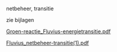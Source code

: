 netbeheer, transitie  

zie bijlagen

[Groen-reactie_Fluvius-energietransitie.pdf](best/Groen-reactie_Fluvius-energietransitie.pdf)


[Fluvius_netbeheer-transitie(1).pdf](best/Fluvius_netbeheer-transitie%281%29.pdf)

